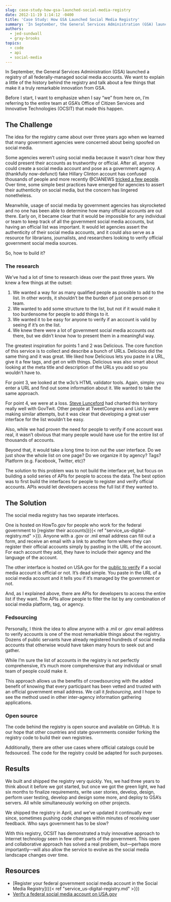 ```yaml
---
slug: case-study-how-gsa-launched-social-media-registry
date: 2012-11-19 1:14:12 -0400
title: 'Case Study: How GSA Launched Social Media Registry'
summary: 'In September, the General Services Administration (GSA) launched a registry of all federally-managed social media accounts. We want to explain a little of the history behind the registry and talk about a few things that make it a truly remarkable innovation from GSA. Before I start, I want to emphasize when I say &ldquo;we&rdquo; from'
authors:
  - jed-sundwall
  - gray-brooks
topics:
  - code
  - api
  - social-media
---
```


In September, the General Services Administration (GSA) launched a registry of all federally-managed social media accounts. We want to explain a little of the history behind the registry and talk about a few things that make it a truly remarkable innovation from GSA.

Before I start, I want to emphasize when I say “we” from here on, I&#8217;m referring to the entire team at GSA’s Office of Citizen Services and Innovative Technologies (OCSIT) that made this happen.

## The Challenge

The idea for the registry came about over three years ago when we learned that many government agencies were concerned about being spoofed on social media.

Some agencies weren&#8217;t using social media because it wasn&#8217;t clear how they could present their accounts as trustworthy or official. After all, anyone could create a social media account and pose as a government agency. A (thankfully now-defunct) fake Hillary Clinton account has confused thousands of people and more recently @CIANEWS [tricked a few people](http://www.washingtonpost.com/blogs/in-the-loop/post/cia-on-twitter-the-agency-spies-a-fake-account/2012/08/01/gJQAdjWJPX_blog.html). Over time, some simple best practices have emerged for agencies to assert their authenticity on social media, but the concern has lingered nonetheless.

Meanwhile, usage of social media by government agencies has skyrocketed and no one has been able to determine how many official accounts are out there. Early on, it became clear that it would be impossible for any individual or team to keep track of all the government social media accounts, but having an official list was important. It would let agencies assert the authenticity of their social media accounts, and it could also serve as a resource for librarians, journalists, and researchers looking to verify official government social media sources.

So, how to build it?

### The research

We&#8217;ve had a lot of time to research ideas over the past three years. We knew a few things at the outset:

  1. We wanted a way for as many qualified people as possible to add to the list. In other words, it shouldn’t be the burden of just one person or team.
  2. We wanted to add some structure to the list, but not if it would make it too burdensome for people to add things to it.
  3. We wanted it to be easy for anyone to verify if an account is valid by seeing if it’s on the list.
  4. We knew there were a lot of government social media accounts out there, but we didn’t know how to present them in a meaningful way.

The greatest inspiration for points 1 and 2 was Delicious. The core function of this service is to collect and describe a bunch of URLs. Delicious did the same thing and it was great. We liked how Delicious lets you paste in a URL, give it a few tags, and get on with things. Delicious was also smart about looking at the meta title and description of the URLs you add so you wouldn&#8217;t have to.

For point 3, we looked at the w3c’s HTML validator tools. Again, simple: you enter a URL and find out some information about it. We wanted to take the same approach.

For point 4, we were at a loss. [Steve Lunceford](https://twitter.com/dslunceford) had charted this territory really well with GovTwit. Other people at TweetCongress and List.ly were making similar attempts, but it was clear that developing a great user interface for the list wouldn’t be easy.

Also, while we had proven the need for people to verify if one account was real, it wasn&#8217;t obvious that many people would have use for the entire list of thousands of accounts.

Beyond that, it would take a long time to iron out the user interface. Do we just show the whole list on one page? Do we organize it by agency? Tags? Platform (e.g. Facebook, Twitter, etc)?

The solution to this problem was to not build the interface yet, but focus on building a solid series of APIs for people to access the data. The best option was to first build the interfaces for people to register and verify official accounts. APIs would let developers access the full list if they wanted to.

## The Solution

The social media registry has two separate interfaces.

One is hosted on HowTo.gov for people who work for the federal government to [register their accounts]({{< ref "service_us-digital-registry.md" >}}). Anyone with a .gov or .mil email address can fill out a form, and receive an email with a link to another form where they can register their official accounts simply by pasting in the URL of the account. For each account they add, they have to include their agency and the language of the account.

The other interface is hosted on USA.gov for the [public to verify](http://www.usa.gov/Contact/verify-social-media.shtml) if a social media account is official or not. It’s dead simple. You paste in the URL of a social media account and it tells you if it’s managed by the government or not.

And, as I explained above, there are APIs for developers to access the entire list if they want. The APIs allow people to filter the list by any combination of social media platform, tag, or agency.

### Fedsourcing

Personally, I think the idea to allow anyone with a .mil or .gov email address to verify accounts is one of the most remarkable things about the registry. Dozens of public servants have already registered hundreds of social media accounts that otherwise would have taken many hours to seek out and gather.

While I’m sure the list of accounts in the registry is not perfectly comprehensive, it’s much more comprehensive that any individual or small team of people could make it.

This approach allows us the benefits of crowdsourcing with the added benefit of knowing that every participant has been vetted and trusted with an official government email address. We call it _fedsourcing_, and I hope to see the method used in other inter-agency information gathering applications.

### Open source

The code behind the registry is open source and available on GitHub. It is our hope that other countries and state governments consider forking the registry code to build their own registries.

Additionally, there are other use cases where official catalogs could be fedsourced. The code for the registry could be adapted for such purposes.

## Results

We built and shipped the registry very quickly. Yes, we had three years to think about it before we got started, but once we got the green light, we had six months to finalize requirements, write user stories, develop, design, perform user testing, develop and design some more, and deploy to GSA’s servers. All while simultaneously working on other projects.

We shipped the registry in April, and we&#8217;ve updated it continually ever since, sometimes pushing code changes within minutes of receiving user feedback. Who says government has to be slow?

With this registry, OCSIT has demonstrated a truly innovative approach to Internet technology seen in few other parts of the government. This open and collaborative approach has solved a real problem, but—perhaps more importantly—will also allow the service to evolve as the social media landscape changes over time.

## Resources

  * [Register your federal government social media account in the Social Media Registry]({{< ref "service_us-digital-registry.md" >}})
  * [Verify a federal social media account on USA.gov](http://www.usa.gov/Contact/verify-social-media.shtml)
